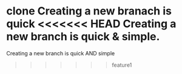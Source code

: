 clone
Creating a new branach is quick
<<<<<<< HEAD
Creating a new branch is quick & simple.
=======
Creating a new branch is quick AND simple
>>>>>>> feature1
